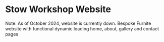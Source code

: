 # Stow Workshop Website
Note: As of October 2024, website is currently down.
Bespoke Furnite website with functional dynamic loading home, about, gallery and contact pages
